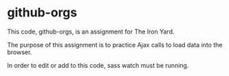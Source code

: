 # github-orgs
This code, github-orgs, is an assignment for The Iron Yard.

The purpose of this assignment is to practice Ajax calls to load data into the browser.

In order to edit or add to this code, sass watch must be running.
